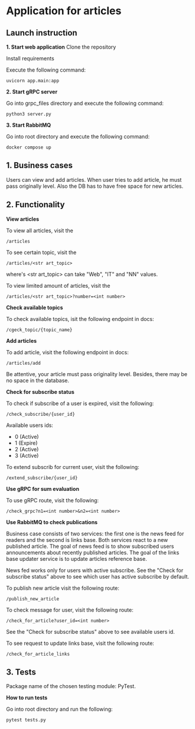 # Application for articles

## Launch instruction

**1. Start web application**
Clone the repository

Install requirements

Execute the following command:

    uvicorn app.main:app

**2. Start gRPC server**

Go into grpc_files directory and execute the following command:

    python3 server.py

**3. Start RabbitMQ**

Go into root directory and execute the following command:

    docker compose up

## 1. Business cases

Users can view and add articles. When user tries to add article, he must pass originally level. Also the DB has to have free space for new articles.

## 2. Functionality

**View articles**

To view all articles, visit the

    /articles

To see certain topic, visit the

    /articles/<str art_topic>

where's \<str art_topic\> can take "Web", "IT" and "NN" values.

To view limited amount of articles, visit the

    /articles/<str art_topic>?number=<int number>

**Check available topics**

To check available topics, isit the following endpoint in docs:

    /cgeck_topic/{topic_name}

**Add articles**

To add article, visit the following endpoint in docs:

    /articles/add

Be attentive, your article must pass originality level. Besides, there may be no space in the database.

**Check for subscribe status**

To check if subscribe of a user is expired, visit the following:

    /check_subscribe/{user_id}

Available users ids:
* 0  (Active)
* 1  (Expire)
* 2  (Active)
* 3  (Active)

To extend subscrib for current user, visit the following:

    /extend_subscribe/{user_id}

**Use gRPC for sum evaluation**

To use gRPC route, visit the following:

    /check_grpc?n1=<int number>&n2=<int number>

**Use RabbitMQ to check publications**

Business case consists of two services: the first one is the news feed for readers and the second is links base. Both services react to a new published article. The goal of news feed is to show subscribed users announcements about recently published articles. The goal of the links base updater service is to update articles reference base.

News fed works only for users with active subscribe. See the "Check for subscribe status" above to see which user has active subscribe by default.

To publish new article visit the following route:

    /publish_new_article

To check message for user, visit the following route:

    /check_for_article?user_id=<int number>

See the "Check for subscribe status" above to see available users id.

To see request to update links base, visit the following route:

    /check_for_article_links

## 3. Tests

Package name of the chosen testing module: PyTest.

**How to run tests**

Go into root directory and run the following:

    pytest tests.py
